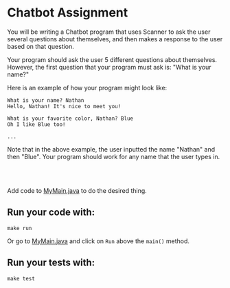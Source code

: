 # Chatbot Assignment

You will be writing a Chatbot program that uses Scanner to ask the user several questions
about themselves, and then makes a response to the user based on that question. 

Your program should ask the user 5 different questions about themselves. However, the 
first question that your program must ask is: "What is your name?"

Here is an example of how your program might look like:

```shell script
What is your name? Nathan
Hello, Nathan! It's nice to meet you!

What is your favorite color, Nathan? Blue
Oh I like Blue too!

... 
```

Note that in the above example, the user inputted the name "Nathan" and then "Blue". Your program should work
for any name that the user types in. 

<br />
<br />

Add code to [MyMain.java](src/main/java/MyMain.java) to do the desired thing.

## Run your code with:
```shell script
make run
```
Or go to [MyMain.java](src/main/java/MyMain.java) and click on `Run` above the `main()` method.

## Run your tests with:
```shell script
make test
```
